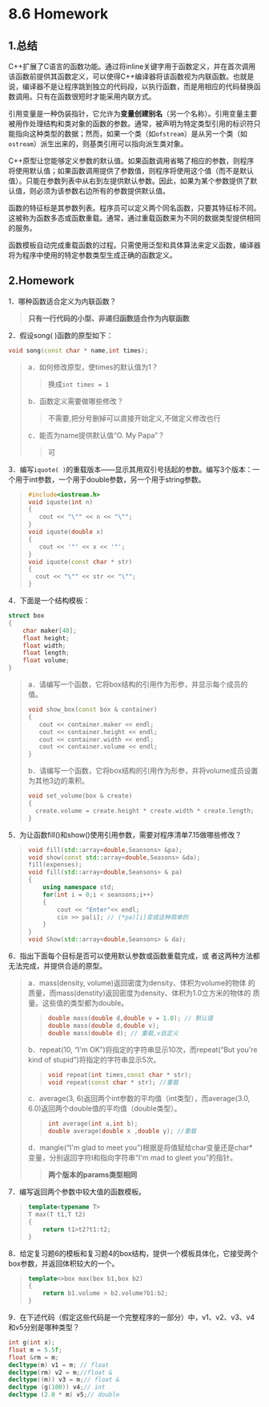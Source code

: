 # 8.6 Homework

## 1.总结

C++扩展了C语言的函数功能。通过将inline关键字用于函数定义，并在首次调用该函数前提供其函数定义，可以使得C++编译器将该函数视为内联函数。也就是说，编译器不是让程序跳到独立的代码段，以执行函数，而是用相应的代码替换函数调用。只有在函数很短时才能采用内联方式。

引用变量是一种伪装指针，它允许为**变量创建别名**（另一个名称）。引用变量主要被用作处理结构和类对象的函数的参数。通常，被声明为特定类型引用的标识符只能指向这种类型的数据；然而，如果一个类（如`ofstream`）是从另一个类（如`ostream`）派生出来的，则基类引用可以指向派生类对象。

C++原型让您能够定义参数的默认值。如果函数调用省略了相应的参数，则程序将使用默认值；如果函数调用提供了参数值，则程序将使用这个值（而不是默认值）。只能在参数列表中从右到左提供默认参数。因此，如果为某个参数提供了默认值，则必须为该参数右边所有的参数提供默认值。

函数的特征标是其参数列表。程序员可以定义两个同名函数，只要其特征标不同。这被称为函数多态或函数重载。通常，通过重载函数来为不同的数据类型提供相同的服务。

函数模板自动完成重载函数的过程。只需使用泛型和具体算法来定义函数，编译器将为程序中使用的特定参数类型生成正确的函数定义。

## 2.Homework

1．哪种函数适合定义为内联函数？

>   **只有一行代码的小型、非递归函数适合作为内联函数**

2．假设song( )函数的原型如下：

```cpp
void song(const char * name,int times);
```

>   a．如何修改原型，使times的默认值为1？
>
>   >   换成`int times = 1`
>
>   b．函数定义需要做哪些修改？
>
>   >不需要,把分号删掉可以直接开始定义,不做定义修改也行
>
>   c．能否为name提供默认值“O. My Papa”？
>
>   >   可

3．编写`iquote( )`的重载版本——显示其用双引号括起的参数。编写3个版本：一个用于int参数，一个用于double参数，另一个用于string参数。

>```cpp
>#include<iostream.h>
>void iquote(int n)
>{
>    cout << "\"" << n << "\"";
>}
>void iquote(double x)
>{
>    cout << '"' << x << '"';
>}
>void iquote(const char * str)
>{
>	cout << "\"" << str << "\"";
>}
>```

4．下面是一个结构模板：

```cpp
struct box
{
    char maker[40];
    float height;
    float width;
    float length;
    float volume;
}
```

>a．请编写一个函数，它将box结构的引用作为形参，并显示每个成员的值。
>
>```cpp
>void show_box(const box & container)
>{
>    cout << container.maker << endl;
>    cout << container.height << endl;
>    cout << container.width << endl;
>    cout << container.volume << endl;
>}
>```
>
>b．请编写一个函数，它将box结构的引用作为形参，并将volume成员设置为其他3边的乘积。
>
>```cpp
>void set_volume(box & create)
>{
>	create.volume = create.height * create.width * create.length;
>}
>```

5．为让函数fill()和show()使用引用参数，需要对程序清单7.15做哪些修改？

>   ```cpp
>   void fill(std::array<double,Seansons> &pa);
>   void show(const std::array<double,Seasons> &da);
>   fill(expenses);
>   void fill(std::array<double,Seansons> & pa)
>   {
>   	using namespace std;
>       for(int i = 0;i < seansons;i++)
>       {
>           cout << "Enter"<< endl;
>           cin >> pa[i]; // (*pa)[i]变成这种简单的
>       }
>   }
>   void Show(std::array<double,Seansons> & da);
>   ```

6．指出下面每个目标是否可以使用默认参数或函数重载完成，或
者这两种方法都无法完成，并提供合适的原型。

>   a．mass(density, volume)返回密度为density、体积为volume的物体
>   的质量，而mass(denstity)返回密度为density、体积为1.0立方米的物体的
>   质量。这些值的类型都为double。
>
>   >   ```cpp
>   >   double mass(double d,double v = 1.0); // 默认值
>   >   double mass(double d,double v);
>   >   double mass(double d); // 重载,v自定义
>   >   ```
>
>   b．repeat(10, “I'm OK”)将指定的字符串显示10次，而repeat(“But
>   you're kind of stupid”)将指定的字符串显示5次。
>
>   >   ```cpp
>   >   void repeat(int times,const char * str);
>   >   void repeat(const char * str); //重载
>   >   ```
>
>   c．average(3, 6)返回两个int参数的平均值（int类型），而average(3.0, 6.0)返回两个double值的平均值（double类型）。
>
>   >```cpp
>   >int average(int a,int b);
>   >double average(double x ,double y); //重载
>   >```
>
>   d．mangle(“I'm glad to meet you”)根据是将值赋给char变量还是char*
>   变量，分别返回字符I和指向字符串“I'm mad to gleet you”的指针。
>
>   >   **两个版本的params类型相同**

7．编写返回两个参数中较大值的函数模板。

>   ```cpp
>   template<typename T>
>   T max(T t1,T t2)
>   {
>       return t1>t2?t1:t2;
>   }
>   ```

8．给定复习题6的模板和复习题4的box结构，提供一个模板具体化，它接受两个box参数，并返回体积较大的一个。

>   ```cpp
>   template<>box max(box b1,box b2)
>   {
>       return b1.volume > b2.volume?b1:b2;
>   }
>   ```

9．在下述代码（假定这些代码是一个完整程序的一部分）中，v1、v2、v3、v4和v5分别是哪种类型？

````cpp
int g(int x);
float m = 5.5f;
float &rm = m;
decltype(m) v1 = m;	// float
decltype(rm) v2 = m;//float &
decltype((m)) v3 = m;// float &
decltype (g(100)) v4;// int 
decltype (2.0 * m) v5;// double
````

